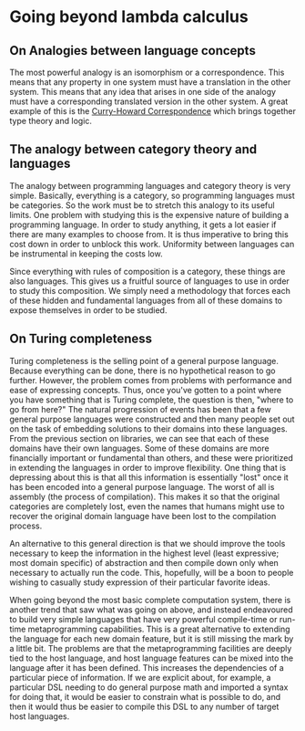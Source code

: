 # Going beyond lambda calculus

## On Analogies between language concepts

The most powerful analogy is an isomorphism or a correspondence. This means that any property in one system must
have a translation in the other system. This means that any idea that arises in one side of the analogy must have
a corresponding translated version in the other system. A great example of this is the
[Curry-Howard Correspondence](https://en.wikipedia.org/wiki/Curry%E2%80%93Howard_correspondence)
which brings together type theory and logic.

## The analogy between category theory and languages

The analogy between programming languages and category theory is very simple. Basically, everything is a category,
so programming languages must be categories. So the work must be to stretch this analogy to its useful limits.
One problem with studying this is the expensive nature of building a programming language. In order to study anything,
it gets a lot easier if there are many examples to choose from. It is thus imperative to bring this cost down in order
to unblock this work. Uniformity between languages can be instrumental in keeping the costs low.

Since everything with rules of composition is a category, these things are also languages. This gives us a fruitful source
of languages to use in order to study this composition. We simply need a methodology that forces each of these hidden and fundamental
languages from all of these domains to expose themselves in order to be studied.

## On Turing completeness

Turing completeness is the selling point of a general purpose language. Because everything can be done, there is no
hypothetical reason to go further. However, the problem comes from problems with performance and ease of expressing concepts.
Thus, once you've gotten to a point where you have something that is Turing complete, the question is then, "where to go
from here?" The natural progression of events has been that a few general purpose languages were constructed and then
many people set out on the task of embedding solutions to their domains into these languages. From the previous section on
libraries, we can see that each of these domains have their own languages. Some of these domains are more financially important
or fundamental than others, and these were prioritized in extending the languages in order to improve flexibility. One thing
that is depressing about this is that all this information is essentially "lost" once it has been encoded into a general purpose
language. The worst of all is assembly (the process of compilation). This makes it so that the original categories are completely lost,
even the names that humans might use to recover the original domain language have been lost to the compilation process.

An alternative to this general direction is that we should improve the tools necessary to keep the information in the highest
level (least expressive; most domain specific) of abstraction and then compile down only when necessary to actually run the code.
This, hopefully, will be a boon to people wishing to casually study expression of their particular favorite ideas.

When going beyond the most basic complete computation system, there is another trend that saw what was going on above, and
instead endeavoured to build very simple languages that have very powerful compile-time or run-time metaprogramming capabilities.
This is a great alternative to extending the language for each new domain feature, but it is still missing the mark by a little bit.
The problems are that the metaprogramming facilities are deeply tied to the host language, and host language features can be
mixed into the language after it has been defined. This increases the dependencies of a particular piece of information.
If we are explicit about, for example, a particular DSL needing to do general purpose math and imported a syntax for doing that,
it would be easier to constrain what is possible to do, and then it would thus be easier to compile this DSL to any number of target
host languages.
